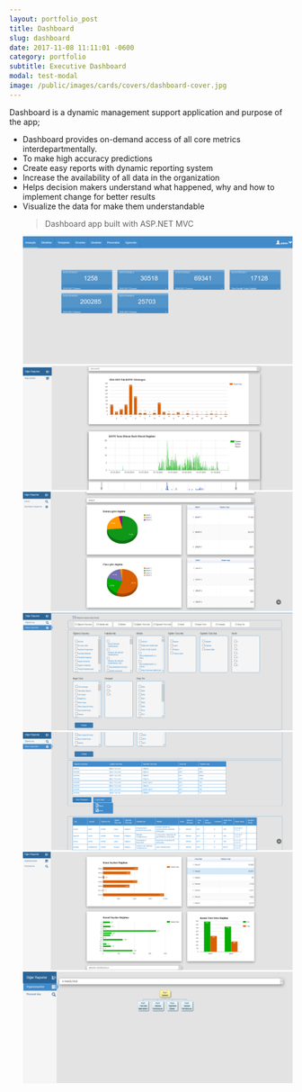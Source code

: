 ```yaml
---
layout: portfolio_post
title: Dashboard
slug: dashboard
date: 2017-11-08 11:11:01 -0600
category: portfolio
subtitle: Executive Dashboard
modal: test-modal
image: /public/images/cards/covers/dashboard-cover.jpg
---
```


<p>Dashboard is a dynamic management support application and purpose of the app;</p>
<ul>
<li>Dashboard provides on-demand access of all core metrics interdepartmentally.
<li>To make high accuracy predictions
<li>Create easy reports with dynamic reporting system
<li>Increase the availability of all data in the organization
<li>Helps decision makers understand what happened, why and how to implement change for better results
<li>Visualize the data for make them understandable
<p>
<blockquote> Dashboard app built with ASP.NET MVC </blockquote>

<div class="row" style="margin:0 auto">
<a href="/public/images/cards/content/dashboard/Dashboard1.png" data-lightbox="roadtrip">
<img class="thmb img-thumbnail" src="/public/images/cards/content/dashboard/Dashboard1.png" /></a>

<a href="/public/images/cards/content/dashboard/Dashboard2.png" data-lightbox="roadtrip">
<img class="thmb img-thumbnail" src="/public/images/cards/content/dashboard/Dashboard2.png" /></a>

<a href="/public/images/cards/content/dashboard/Dashboard3.png" data-lightbox="roadtrip">
<img class="thmb img-thumbnail" src="/public/images/cards/content/dashboard/Dashboard3.png" /></a>

<a href="/public/images/cards/content/dashboard/Dashboard4.png" data-lightbox="roadtrip">
<img class="thmb img-thumbnail" src="/public/images/cards/content/dashboard/Dashboard4.png"/></a>

<a href="/public/images/cards/content/dashboard/Dashboard5.png" data-lightbox="roadtrip">
<img class="thmb img-thumbnail" src="/public/images/cards/content/dashboard/Dashboard5.png"/></a>

<a href="/public/images/cards/content/dashboard/Dashboard6.png" data-lightbox="roadtrip">
<img class="thmb img-thumbnail" src="/public/images/cards/content/dashboard/Dashboard6.png"/></a>

<a href="/public/images/cards/content/dashboard/Dashboard7.png" data-lightbox="roadtrip">
<img class="thmb img-thumbnail" src="/public/images/cards/content/dashboard/Dashboard7.png"/></a>
<div>



